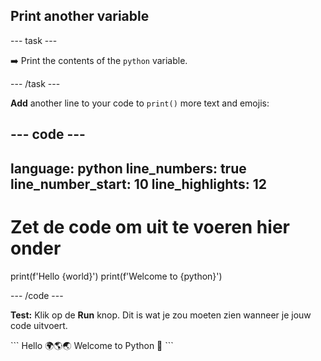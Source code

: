 <h2 class="c-project-heading--task">Print another variable</h2>

\--- task ---

➡️ Print the contents of the `python` variable.

\--- /task ---

**Add** another line to your code to `print()` more text and emojis:

## --- code ---

language: python
line_numbers: true
line_number_start: 10
line_highlights: 12
--------------------------------------------------------

# Zet de code om uit te voeren hier onder

print(f'Hello {world}')
print(f'Welcome to {python}')

\--- /code ---

**Test:** Klik op de **Run** knop.
Dit is wat je zou moeten zien wanneer je jouw code uitvoert.

<div class="c-project-output">
```
Hello 🌍🌎🌏
Welcome to Python 🐍
```
</div>
